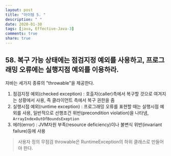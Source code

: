 ```yaml
---
layout: post
title: "아이템 5. "
description: " "
date: 2020-01-30
tags: [java, Effective-Java-3]
comments: true
share: true
---
```


## 58. 복구 가능 상태에는 점검지정 예외를 사용하고, 프로그래밍 오류에는 실행지점 예외를 이용하라.

자바는 세가지 종류의 "throwable"을 제공한다.
1. 점검지정 예외(checked exception) : 호출자(caller)측에서 복구할 것으로 여겨지는 상황에서 사용, 즉 클라이언트 측에서 복구 권한을 줌
2. 실행시점 예외(runtime exception) : 프로그래밍 오류를 표현할 때는 실행시점 예외를 사용, 
   일반적으로 선행조건 위반(precondition violation)을 나타냄, ```ArrayIndexOutOfBoundsExeption```
3. 에러(error) : JVM자원 부족(resource deficiency)이나 불변식 위반(invariant failure)등에 사용


> 사용자 정의 무점검 throwable은 RuntimeException의 하위 클래스로 만들어야 한다.